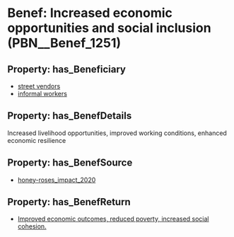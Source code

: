# Benef: __Increased economic opportunities and social inclusion__ (PBN__Benef_1251)

## Property: has_Beneficiary

* [street vendors](../Stakeholder/PBN__Stakeholder_492)
* [informal workers](../Stakeholder/PBN__Stakeholder_96)

## Property: has_BenefDetails

Increased livelihood opportunities, improved working conditions, enhanced economic resilience

## Property: has_BenefSource

* [honey-roses_impact_2020](../Article/PBN__Article_261)

## Property: has_BenefReturn

* [Improved economic outcomes, reduced poverty, increased social cohesion.](../BenefReturn/PBN__BenefReturn_1404)

